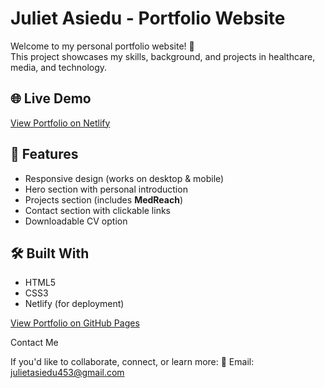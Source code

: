 # Juliet Asiedu - Portfolio Website

Welcome to my personal portfolio website! 🚀  
This project showcases my skills, background, and projects in healthcare, media, and technology.

## 🌐 Live Demo
[View Portfolio on Netlify](http://bit.ly/3HVUPQI)

## 📌 Features
- Responsive design (works on desktop & mobile)
- Hero section with personal introduction
- Projects section (includes **MedReach**)
- Contact section with clickable links
- Downloadable CV option

## 🛠️ Built With
- HTML5  
- CSS3  
- Netlify (for deployment)

[View Portfolio on GitHub Pages](https://github.com/AJ-254/my-portfolio.git)

Contact Me

If you'd like to collaborate, connect, or learn more:
📧 Email: [julietasiedu453@gmail.com](mailto:julietasiedu453@gmail.com)
